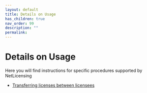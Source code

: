```yaml
---
layout: default
title: Details on Usage
has_children: true
nav_order: 99
description: ""
permalink:
---
```


Details on Usage
================



Here you will find instructions for specific procedures supported by
NetLicensing

-   [Transferring licenses between
    licensees](Transferring-licenses-between-licensees_16416827.html)
